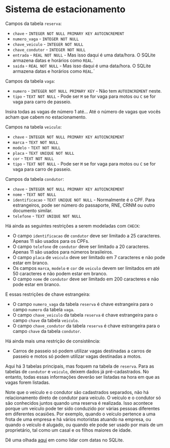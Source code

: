 # Sistema de estacionamento

Campos da tabela `reserva`:

* `chave` - `INTEGER NOT NULL PRIMARY KEY AUTOINCREMENT`
* `numero_vaga` - `INTEGER NOT NULL`
* `chave_veiculo` - `INTEGER NOT NULL`
* `chave_condutor` - `INTEGER NOT NULL`
* `entrada` - `REAL NOT NULL` - Mas isso daqui é uma data/hora. O SQLite armazena datas e horários como `REAL`.`
* `saida` - `REAL NOT NULL` - Mas isso daqui é uma data/hora. O SQLite armazena datas e horários como `REAL`.`

Campos da tabela `vaga`:

* `numero` - `INTEGER NOT NULL PRIMARY KEY` - Não tem `AUTOINCREMENT` neste.
* `tipo` - `TEXT NOT NULL` - Pode ser `M` se for vaga para motos ou `C` se for vaga para carro de passeio.

Insira todas as vagas de número 1 até... Até o número de vagas que vocês acham que cabem no estacionamento.

Campos na tabela `veiculo`:

* `chave` - `INTEGER NOT NULL PRIMARY KEY AUTOINCREMENT`
* `marca` - `TEXT NOT NULL`
* `modelo` - `TEXT NOT NULL`
* `placa` - `TEXT UNIQUE NOT NULL`
* `cor` - `TEXT NOT NULL`
* `tipo` - `TEXT NOT NULL` - Pode ser `M` se for vaga para motos ou `C` se for vaga para carro de passeio.

Campos da tabela `condutor`:

* `chave` - `INTEGER NOT NULL PRIMARY KEY AUTOINCREMENT`
* `nome` - `TEXT NOT NULL`
* `identificacao` - `TEXT UNIQUE NOT NULL` - Normalmente é o CPF. Para estrangeiros, pode ser número do passaporte, RNE, CRNM ou outro documento similar.
* `telefone` - `TEXT UNIQUE NOT NULL`

Há ainda as seguintes restrições a serem modeladas com `CHECK`:

* O campo `identificacao` de `condutor` deve ser limitado a 25 caracteres. Apenas 11 são usados para os CPFs.
* O campo `telefone` de `condutor` deve ser limitado a 20 caracteres. Apenas 11 são usados para números brasileiros.
* O campo `placa` de `veiculo` deve ser limitado em 7 caracteres e não pode estar em branco.
* Os campos `marca`, `modelo` e `cor` de `veiculo` devem ser limitados em até 50 caracteres e não podem estar em branco.
* O campo `nome` de `condutor` deve ser limitado em 200 caracteres e não pode estar em branco.

E essas restrições de chave estrangeira:

* O campo `numero_vaga` da tabela `reserva` é chave estrangeira para o campo `numero` da tabela `vaga`.
* O campo `chave_veiculo` da tabela `reserva` é chave estrangeira para o campo `chave` da tabela `veiculo`.
* O campo `chave_condutor` da tabela `reserva` é chave estrangeira para o campo `chave` da tabela `condutor`.

Há ainda mais uma restrição de consistência:

* Carros de passeio só podem utilizar vagas destinadas a carros de passeio e motos só podem utilizar vagas destinadas a motos.

Aqui há 3 tabelas principais, mas foquem na tabela de `reserva`. Para as tabelas de `condutor` e `veiculo`, deixem dados já pré-cadastrados. No entanto, todas essas informações deverão ser listadas na hora em que as vagas forem listadas.

Note que o veículo e o condutor são cadastrados separados, não há relacionamento direto de condutor para veículo. O veículo e o condutor só são conhecidos juntos quando uma reserva é realizada. Isso acontece porque um veículo pode ter sido conduzido por várias pessoas diferentes em diferentes ocasiões. Por exemplo, quando o veículo pertence a uma frota de uma empresa e há vários motoristas atuando na empresa, ou quando o veículo é alugado, ou quando ele pode ser usado por mais de um proprietário, tal como um casal e os filhos maiores de idade.

Dê uma olhada [aqui](https://www.sqlitetutorial.net/sqlite-date/) em como lidar com datas no SQLite.